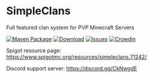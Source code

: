 SimpleClans
==========

Full featured clan system for PVP Minecraft Servers

[![Maven Package](https://github.com/marcelo-mason/SimpleClans/workflows/Maven%20Package/badge.svg)](https://github.com/marcelo-mason/SimpleClans/actions?query=workflow%3A%22Maven+Package%22)
[![Download](https://img.shields.io/badge/snapshot-download-blue.svg)](https://github.com/marcelo-mason/SimpleClans/packages)
[![Issues](https://img.shields.io/github/issues/marcelo-mason/SimpleClans.svg)](https://github.com/RoinujNosde/SimpleClans/issues)
[![Crowdin](https://badges.crowdin.net/simpleclans/localized.svg)](https://crowdin.com/project/simpleclans)

Spigot resource page: https://www.spigotmc.org/resources/simpleclans.71242/

Discord support server: https://discord.gg/CkNwgdE
